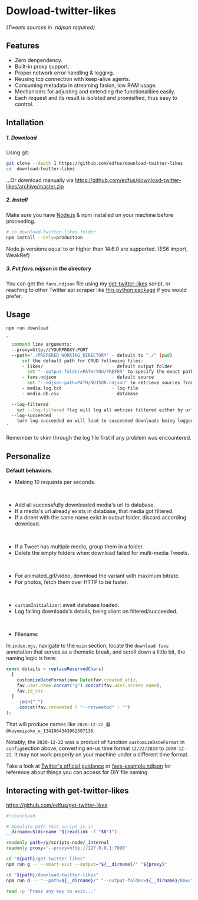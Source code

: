 # Dowload-twitter-likes

*(Tweets sources in .ndjson required)*

## Features

- Zero denpendency.
- Built-in proxy support.
- Proper network error handling & logging.
- Reusing tcp connection with keep-alive agents.
- Consuming metadata in streaming fasion, low RAM usage.
- Mechanisms for adjusting and extending the functionalities easily.
- Each request and its result is isolated and promisified, thus easy to control.

## Intallation

##### 1. Download

Using git:

```bash
git clone --depth 1 https://github.com/edfus/download-twitter-likes
cd  download-twitter-likes
```

...Or download manually via <https://github.com/edfus/download-twitter-likes/archive/master.zip>

##### 2. Install

Make sure you have [Node.js](https://nodejs.org/en/) & npm installed on your machine before proceeding.

```bash
# in download-twitter-likes folder
npm install --only=production
```

Node.js versions equal to or higher than 14.6.0 are supported. (ES6 import, WeakRef)

##### 3. Put favs.ndjson in the directory

You can get the `favs.ndjson` file using my [get-twitter-likes](https://github.com/edfus/get-twitter-likes) script, or reaching to other Twitter api scraper like [this python package](https://github.com/tekumara/twitter-likes) if you would prefer.

## Usage

```bash
npm run download

`
  command line arguments:
  --proxy=http://YOURPROXY:PORT
  --path="./PREFERED_WORKING_DIRECTORY" - default to "./" (pwd)
      set the default path for CRUD following files:
      - likes/                          - default output folder
        set "--output-folder=PATH/YOU/PREFER" to specify the exact path for storing media other than ${path}/likes/
      - favs.ndjson                     - default source
        set "--ndjson-path=PATH/NDJSON.ndjson" to retrieve sources from a preferred ndjson file
      - media.log.txt                   - log file
      - media.db.csv                    - database

  --log-filtered
    set --log-filtered flag will log all entries filtered either by url_filter or pathname_filter out.
  --log-succeeded
    turn log-succeeded on will lead to succeeded downloads being logged too.
`

```

Remember to skim through the log file first if any problem was encountered.

## Personalize

**Default behaviors**:

- Making 10 requests per seconds.

<br>

- Add all successfully downloaded media's url to database.
- If a media's url already exists in database, that media got filtered.
- If a dirent with the same name exist in output folder, discard according download.

<br>

- If a Tweet has multiple media, group them in a folder.
- Delete the empty folders when download failed for multi-media Tweets.

<br>

- For animated_gif/video, download the variant with maximum bitrate.
- For photos, fetch them over HTTP to be faster.

<br>

- `customInitializer`: await database loaded.
- Log failing downloads's details, being slient on filtered/succeeded.

<br>

- Filename:

In `index.mjs`, navigate to the `main` section, locate the `download favs` annotation that serves as a thematic break, and scroll down a little bit, the naming logic is here:

```js
const details = replaceReservedChars(
  [
    customizeDateFormat(new Date(fav.created_at)),
    fav.user.name.concat("@").concat(fav.user.screen_name),
    fav.id_str 
  ]
    .join("_")
    .concat(fav.retweeted ? "--retweeted" : "")
);
```

That will produce names like `2020-12-22_暦@koyomiyoko_o_1341064343962587136`.

Notably, the `2020-12-22` was a product of function `customizeDateFormat` in `config`section above, converting en-us time format `12/22/2020` to `2020-12-22`. It may not work properly on your machine under a different time format.

Take a look at [Twitter's official guidance](https://developer.twitter.com/en/docs/twitter-api/v1/data-dictionary/object-model/extended-entities) or [favs-example.ndjson](https://github.com/edfus/download-twitter-likes/blob/master/favs-example.ndjson) for reference about things you can access for DIY file naming.

## Interacting with get-twitter-likes

<https://github.com/edfus/get-twitter-likes>

```bash
#!/bin/bash

# Absolute path this script is in
__dirname=$(dirname "$(readlink -f "$0")")

readonly path=/y/scripts-node/_internal
readonly proxy='--proxy=http://127.0.0.1:7890'

cd "${path}/get-twitter-likes"
npm run g -- --smart-exit --output="${__dirname}/" "${proxy}"

cd "${path}/download-twitter-likes"
npm run d -- "--path=${__dirname}/" "--output-folder=${__dirname}/Raw/" "${proxy}"

read -p 'Press any key to exit...'
```